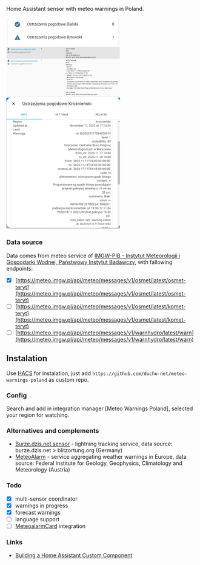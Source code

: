 Home Assistant sensor with meteo warnings in Poland.

[<img src="https://raw.githubusercontent.com/duchu-net/meteo-warnings-poland/main/mwp-dashboard.jpg" width="300" />](https://raw.githubusercontent.com/duchu-net/meteo-warnings-poland/main/mwp-dashboard.jpg)
[<img src="https://raw.githubusercontent.com/duchu-net/meteo-warnings-poland/main/mwp-states.jpg" width="300" />](https://raw.githubusercontent.com/duchu-net/meteo-warnings-poland/main/mwp-states.jpg)
[<img src="https://raw.githubusercontent.com/duchu-net/meteo-warnings-poland/main/mwp-attr.jpg" width="300" />](https://raw.githubusercontent.com/duchu-net/meteo-warnings-poland/main/mwp-attr.jpg)

### Data source

Data comes from meteo service of [IMGW-PIB - Instytut Meteorologii i Gospodarki Wodnej, Państwowy Instytut Badawczy](https://meteo.imgw.pl/dyn/), with fallowing endpoints:

- [x] [https://meteo.imgw.pl/api/meteo/messages/v1/osmet/latest/osmet-teryt](https://meteo.imgw.pl/api/meteo/messages/v1/osmet/latest/osmet-teryt)
- [ ] [https://meteo.imgw.pl/api/meteo/messages/v1/osmet/latest/komet-teryt](https://meteo.imgw.pl/api/meteo/messages/v1/osmet/latest/komet-teryt)
- [ ] [https://meteo.imgw.pl/api/meteo/messages/v1/warnhydro/latest/warn](https://meteo.imgw.pl/api/meteo/messages/v1/warnhydro/latest/warn)

## Instalation

Use [HACS](https://github.com/hacs/integration) for instalation, just add `https://github.com/duchu-net/meteo-warnings-poland` as custom repo.

### Config

Search and add in integration manager [Meteo Warnings Poland], selected your region for watching.  

### Alternatives and complements

- [Burze.dzis.net sensor](https://github.com/PiotrMachowski/Home-Assistant-custom-components-Burze.dzis.net) - lightning tracking service, data source: burze.dzis.net > blitzortung.org (Germany)
- [MeteoAlarm](https://www.home-assistant.io/integrations/meteoalarm/) - service aggregating weather warnings in Europe, data source: Federal Institute for Geology, Geophysics, Climatology and Meteorology (Austria)

### Todo

- [x] multi-sensor coordinator
- [x] warnings in progress
- [x] forecast warnings
- [ ] language support
- [ ] [MeteoalarmCard](https://github.com/MrBartusek/MeteoalarmCard/tree/master) integration

### Links

- [Building a Home Assistant Custom Component](https://aarongodfrey.dev/home%20automation/building_a_home_assistant_custom_component_part_1/)
